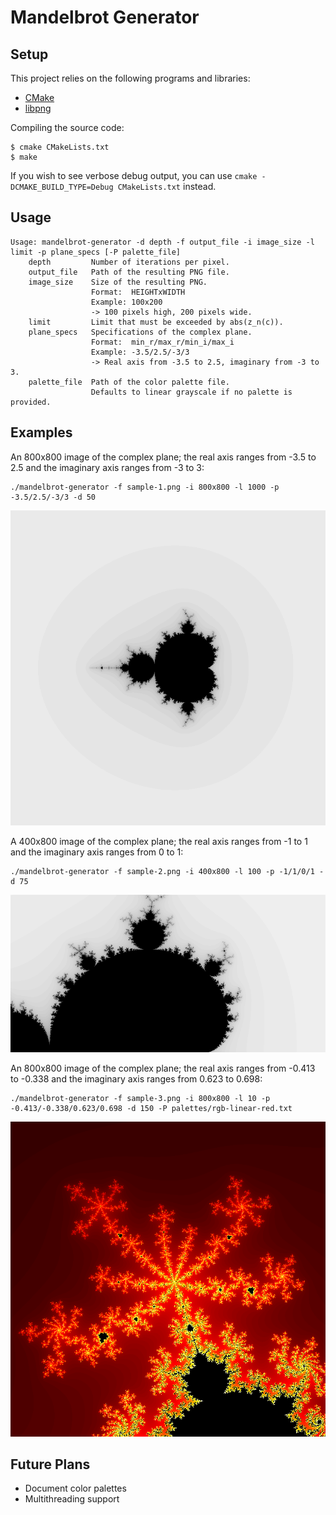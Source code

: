
# Mandelbrot Generator

## Setup

This project relies on the following programs and libraries:
- [CMake](https://cmake.org)
- [libpng](http://libpng.org/pub/png/libpng.html)

Compiling the source code:
```
$ cmake CMakeLists.txt
$ make
```
If you wish to see verbose debug output, you can use `cmake -DCMAKE_BUILD_TYPE=Debug CMakeLists.txt` instead.
## Usage

```
Usage: mandelbrot-generator -d depth -f output_file -i image_size -l limit -p plane_specs [-P palette_file]
    depth         Number of iterations per pixel.
    output_file   Path of the resulting PNG file.
    image_size    Size of the resulting PNG.
                  Format:  HEIGHTxWIDTH
                  Example: 100x200
                  -> 100 pixels high, 200 pixels wide.
    limit         Limit that must be exceeded by abs(z_n(c)).
    plane_specs   Specifications of the complex plane.
                  Format:  min_r/max_r/min_i/max_i
                  Example: -3.5/2.5/-3/3
                  -> Real axis from -3.5 to 2.5, imaginary from -3 to 3.
    palette_file  Path of the color palette file.
                  Defaults to linear grayscale if no palette is provided.
```
## Examples
An 800x800 image of the complex plane; the real axis ranges from -3.5 to 2.5 and the imaginary axis ranges from -3 to 3:
```
./mandelbrot-generator -f sample-1.png -i 800x800 -l 1000 -p -3.5/2.5/-3/3 -d 50
```
![Sample image 1](doc/images/sample-1.png)


A 400x800 image of the complex plane; the real axis ranges from -1 to 1 and the imaginary axis ranges from 0 to 1:
```
./mandelbrot-generator -f sample-2.png -i 400x800 -l 100 -p -1/1/0/1 -d 75
```
![Sample image 2](doc/images/sample-2.png)


An 800x800 image of the complex plane; the real axis ranges from -0.413 to -0.338 and the imaginary axis ranges from 0.623 to 0.698:
```
./mandelbrot-generator -f sample-3.png -i 800x800 -l 10 -p -0.413/-0.338/0.623/0.698 -d 150 -P palettes/rgb-linear-red.txt
```
![Sample image 3](doc/images/sample-3.png)


## Future Plans
- Document color palettes
- Multithreading support

